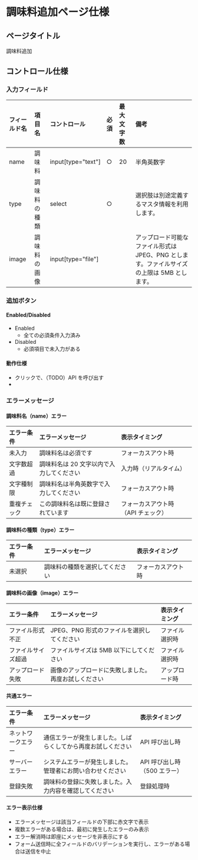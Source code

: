 # 調味料追加ページ仕様

## ページタイトル

調味料追加

## コントロール仕様

### 入力フィールド

| フィールド名 | 項目名       | コントロール       | 必須 | 最大文字数 | 備考                                                                                       |
| :----------- | :----------- | :----------------- | :--- | :--------- | :----------------------------------------------------------------------------------------- |
| name         | 調味料       | input[type="text"] | ○    | 20         | 半角英数字                                                                                 |
| type         | 調味料の種類 | select             | ○    |            | 選択肢は別途定義するマスタ情報を利用します。                                               |
| image        | 調味料の画像 | input[type="file"] |      |            | アップロード可能なファイル形式は JPEG、PNG とします。ファイルサイズの上限は 5MB とします。 |

### 追加ボタン

#### Enabled/Disabled

- Enabled
  - 全ての必須条件入力済み
- Disabled
  - 必須項目で未入力がある

#### 動作仕様

- クリックで、（TODO）API を呼び出す
-

### エラーメッセージ

#### 調味料名（name）エラー

| エラー条件   | エラーメッセージ                         | 表示タイミング                     |
| :----------- | :--------------------------------------- | :--------------------------------- |
| 未入力       | 調味料名は必須です                       | フォーカスアウト時                 |
| 文字数超過   | 調味料名は 20 文字以内で入力してください | 入力時（リアルタイム）             |
| 文字種制限   | 調味料名は半角英数字で入力してください   | フォーカスアウト時                 |
| 重複チェック | この調味料名は既に登録されています       | フォーカスアウト時（API チェック） |

#### 調味料の種類（type）エラー

| エラー条件 | エラーメッセージ               | 表示タイミング     |
| :--------- | :----------------------------- | :----------------- |
| 未選択     | 調味料の種類を選択してください | フォーカスアウト時 |

#### 調味料の画像（image）エラー

| エラー条件         | エラーメッセージ                                     | 表示タイミング |
| :----------------- | :--------------------------------------------------- | :------------- |
| ファイル形式不正   | JPEG、PNG 形式のファイルを選択してください           | ファイル選択時 |
| ファイルサイズ超過 | ファイルサイズは 5MB 以下にしてください              | ファイル選択時 |
| アップロード失敗   | 画像のアップロードに失敗しました。再度お試しください | アップロード時 |

#### 共通エラー

| エラー条件         | エラーメッセージ                                             | 表示タイミング               |
| :----------------- | :----------------------------------------------------------- | :--------------------------- |
| ネットワークエラー | 通信エラーが発生しました。しばらくしてから再度お試しください | API 呼び出し時               |
| サーバーエラー     | システムエラーが発生しました。管理者にお問い合わせください   | API 呼び出し時（500 エラー） |
| 登録失敗           | 調味料の登録に失敗しました。入力内容を確認してください       | 登録処理時                   |

#### エラー表示仕様

- エラーメッセージは該当フィールドの下部に赤文字で表示
- 複数エラーがある場合は、最初に発生したエラーのみ表示
- エラー解消時は即座にメッセージを非表示にする
- フォーム送信時に全フィールドのバリデーションを実行し、エラーがある場合は送信を中止
